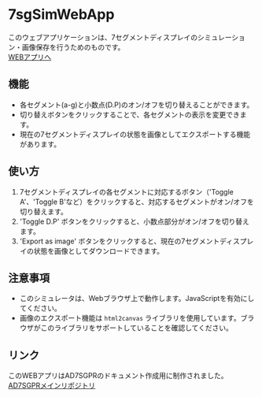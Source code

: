 # 7sgSimWebApp

このウェブアプリケーションは、7セグメントディスプレイのシミュレーション・画像保存を行うためのものです。  
[WEBアプリへ](https://t-oda-bto.github.io/7sgSimWebApp/)

## 機能

- 各セグメント(a-g)と小数点(D.P)のオン/オフを切り替えることができます。
- 切り替えボタンをクリックすることで、各セグメントの表示を変更できます。
- 現在の7セグメントディスプレイの状態を画像としてエクスポートする機能があります。

## 使い方

1. 7セグメントディスプレイの各セグメントに対応するボタン（'Toggle A'、'Toggle B'など）をクリックすると、対応するセグメントがオン/オフを切り替えます。
2. 'Toggle D.P' ボタンをクリックすると、小数点部分がオン/オフを切り替えます。
3. 'Export as image' ボタンをクリックすると、現在の7セグメントディスプレイの状態を画像としてダウンロードできます。

## 注意事項

- このシミュレータは、Webブラウザ上で動作します。JavaScriptを有効にしてください。
- 画像のエクスポート機能は `html2canvas` ライブラリを使用しています。ブラウザがこのライブラリをサポートしていることを確認してください。

## リンク
このWEBアプリはAD7SGPRのドキュメント作成用に制作されました。  
[AD7SGPRメインリポジトリ](https://github.com/bit-trade-one/AD7SGPR/tree/master)
